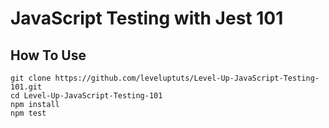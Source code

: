 # JavaScript Testing with Jest 101

## How To Use

```
git clone https://github.com/leveluptuts/Level-Up-JavaScript-Testing-101.git
cd Level-Up-JavaScript-Testing-101
npm install
npm test
```



